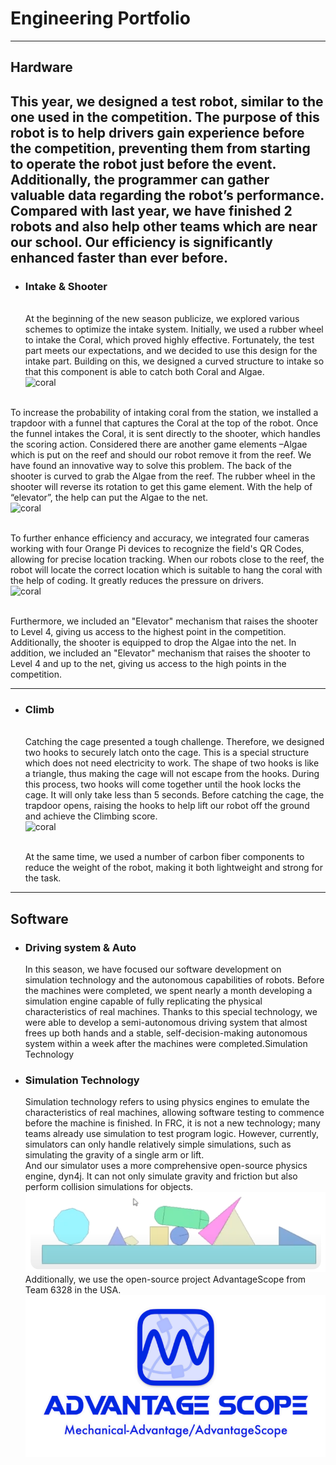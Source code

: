 # Engineering Portfolio
---
## Hardware
This year, we designed a test robot, similar to the one used in the competition. The purpose of this robot is to help drivers gain experience before the competition, preventing them from starting to operate the robot just before the event. Additionally, the programmer can gather valuable data regarding the robot’s performance. Compared with last year, we have finished 2 robots and also help other teams which are near our school. Our efficiency is significantly enhanced faster than ever before. 
---


+ ### Intake & Shooter
    <br>At the beginning of the new season publicize, we explored various schemes to optimize the intake system. Initially, we used a rubber wheel to intake the Coral, which proved highly effective. Fortunately, the test part meets our expectations, and we decided to use this design for the intake part. Building on this, we designed a curved structure to intake so that this component is able to catch both Coral and Algae. 
    <br>![coral](coral.jpg)

<br>To increase the probability of intaking coral from the station, we installed a trapdoor with a funnel that captures the Coral at the top of the robot. Once the funnel intakes the Coral, it is sent directly to the shooter, which handles the scoring action. Considered there are another game elements –Algae which is put on the reef and should our robot remove it from the reef. We have found an innovative way to solve this problem. The back of the shooter is curved to grab the Algae from the reef. The rubber wheel in the shooter will reverse its rotation to get this game element. With the help of “elevator”, the help can put the Algae to the net. 
<br>![coral](algae.jpg)

<br>To further enhance efficiency and accuracy, we integrated four cameras working with four Orange Pi devices to recognize the field's QR Codes, allowing for precise location tracking. When our robots close to the reef, the robot will locate the correct location which is suitable to hang the coral with the help of coding. It greatly reduces the pressure on drivers. 
<br>![coral](orange.jpg)

<br>Furthermore, we included an "Elevator" mechanism that raises the shooter to Level 4, giving us access to the highest point in the competition. Additionally, the shooter is equipped to drop the Algae into the net. In addition, we included an "Elevator" mechanism that raises the shooter to Level 4 and up to the net, giving us access to the high points in the competition. 

---
+ ### Climb
    <br>Catching the cage presented a tough challenge. Therefore, we designed two hooks to securely latch onto the cage. This is a special structure which does not need electricity to work. The shape of two hooks is like a triangle, thus making the cage will not escape from the hooks. During this process, two hooks will come together until the hook locks the cage. It will only take less than 5 seconds. Before catching the cage, the trapdoor opens, raising the hooks to help lift our robot off the ground and achieve the Climbing score. 
    <br>![coral](hook.jpg)

    <br>At the same time, we used a number of carbon fiber components to reduce the weight of the robot, making it both lightweight and strong for the task. 

---
## Software

+ ### Driving system & Auto
    In this season, we have focused our software development on simulation technology and the autonomous capabilities of robots. Before the machines were completed, we spent nearly a month developing a simulation engine capable of fully replicating the physical characteristics of real machines. Thanks to this special technology, we were able to develop a semi-autonomous driving system that almost frees up both hands and a stable, self-decision-making autonomous system within a week after the machines were completed.Simulation Technology



+ ### Simulation Technology
    Simulation technology refers to using physics engines to emulate the characteristics of real machines, allowing software testing to commence before the machine is finished. In FRC, it is not a new technology; many teams already use simulation to test program logic. However, currently, simulators can only handle relatively simple simulations, such as simulating the gravity of a single arm or lift. <br> And our simulator uses a more comprehensive open-source physics engine, dyn4j. It can not only simulate gravity and friction but also perform collision simulations for objects.![dyn4j](dyn4j.PNG) <br> Additionally, we use the open-source project AdvantageScope from Team 6328 in the USA.
    ![AdvantageScope](image.png)